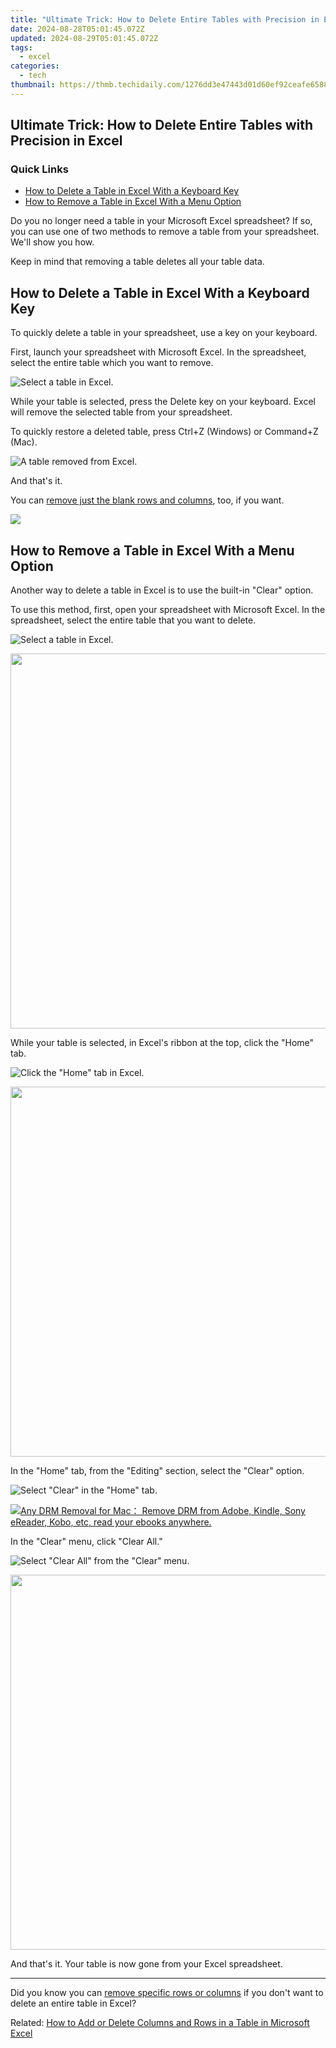 ```yaml
---
title: "Ultimate Trick: How to Delete Entire Tables with Precision in Excel"
date: 2024-08-28T05:01:45.072Z
updated: 2024-08-29T05:01:45.072Z
tags:
  - excel
categories:
  - tech
thumbnail: https://thmb.techidaily.com/1276dd3e47443d01d60ef92ceafe65883b1431cf0aceea8f20ef4307f66fd914.jpg
---
```


## Ultimate Trick: How to Delete Entire Tables with Precision in Excel

### Quick Links

* [How to Delete a Table in Excel With a Keyboard Key](https://visual-screen-recording.techidaily.com/new-the-ultimate-playlist-best-sandbox-game-choices/)
* [How to Remove a Table in Excel With a Menu Option](https://vp-tips.techidaily.com/new-in-2024-revolutionizing-travel-a-dive-into-vr-tour-possibilities/)

 Do you no longer need a table in your Microsoft Excel spreadsheet? If so, you can use one of two methods to remove a table from your spreadsheet. We'll show you how.

 Keep in mind that removing a table deletes all your table data.

##  How to Delete a Table in Excel With a Keyboard Key

 To quickly delete a table in your spreadsheet, use a key on your keyboard.

 First, launch your spreadsheet with Microsoft Excel. In the spreadsheet, select the entire table which you want to remove.

![Select a table in Excel.](https://static1.howtogeekimages.com/wordpress/wp-content/uploads/2021/10/1-select-table.png) 

 While your table is selected, press the Delete key on your keyboard. Excel will remove the selected table from your spreadsheet.

 To quickly restore a deleted table, press Ctrl+Z (Windows) or Command+Z (Mac).

![A table removed from Excel.](https://static1.howtogeekimages.com/wordpress/wp-content/uploads/2021/10/2-table-removed-excel.png) 

 And that's it.

 You can [remove just the blank rows and columns](https://desktop-recording.techidaily.com/2024-approved-vdg-screen-snatcher-synopsis-full-breakdown/), too, if you want.

<!-- affiliate ads begin -->
<a href="https://store.nero.com/order/checkout.php?PRODS=42296855&QTY=1&AFFILIATE=108875&CART=1"><img src="http://cdnwww.nero.com/nero-com-wAssets/img/banners/2023/recode/Nero_Recode_Screen_2.png" border="0"></a>
<!-- affiliate ads end -->
##  How to Remove a Table in Excel With a Menu Option

 Another way to delete a table in Excel is to use the built-in "Clear" option.

 To use this method, first, open your spreadsheet with Microsoft Excel. In the spreadsheet, select the entire table that you want to delete.

![Select a table in Excel.](https://static1.howtogeekimages.com/wordpress/wp-content/uploads/2021/10/1-select-table.png) 

<!-- affiliate ads begin -->
<a href="https://appsumo.8odi.net/c/5597632/2087394/7443" target="_top" id="2087394"><img src="//a.impactradius-go.com/display-ad/7443-2087394" border="0" alt="" width="1200" height="600"/></a><img height="0" width="0" src="https://appsumo.8odi.net/i/5597632/2087394/7443" style="position:absolute;visibility:hidden;" border="0" />
<!-- affiliate ads end -->
 While your table is selected, in Excel's ribbon at the top, click the "Home" tab.

![Click the "Home" tab in Excel.](https://static1.howtogeekimages.com/wordpress/wp-content/uploads/2021/10/3-excel-home-tab.png) 

<!-- affiliate ads begin -->
<a href="https://mushroom-supplies.sjv.io/c/5597632/1692242/18134" target="_top" id="1692242"><img src="//a.impactradius-go.com/display-ad/18134-1692242" border="0" alt="" width="834" height="592"/></a><img height="0" width="0" src="https://imp.pxf.io/i/5597632/1692242/18134" style="position:absolute;visibility:hidden;" border="0" />
<!-- affiliate ads end -->
 In the "Home" tab, from the "Editing" section, select the "Clear" option.

![Select "Clear" in the "Home" tab.](https://static1.howtogeekimages.com/wordpress/wp-content/uploads/2021/10/4-excel-clear-option.png) 

<!-- affiliate ads begin -->
<a href="https://secure.2checkout.com/order/checkout.php?PRODS=4600114&QTY=1&AFFILIATE=108875&CART=1"><img src="https://www.epubor.com/images/drm-removal-feature2.png" border="0">Any DRM Removal for Mac： Remove DRM from Adobe, Kindle, Sony eReader, Kobo, etc, read your ebooks anywhere.</a>
<!-- affiliate ads end -->
 In the "Clear" menu, click "Clear All."

![Select "Clear All" from the "Clear" menu.](https://static1.howtogeekimages.com/wordpress/wp-content/uploads/2021/10/5-delete-table-excel.png) 

<!-- affiliate ads begin -->
<a href="https://appsumo.8odi.net/c/5597632/2075471/7443" target="_top" id="2075471"><img src="//a.impactradius-go.com/display-ad/7443-2075471" border="0" alt="" width="1200" height="600"/></a><img height="0" width="0" src="https://appsumo.8odi.net/i/5597632/2075471/7443" style="position:absolute;visibility:hidden;" border="0" />
<!-- affiliate ads end -->
 And that's it. Your table is now gone from your Excel spreadsheet.

---

 Did you know you can [remove specific rows or columns](https://fox-glue.techidaily.com/2024-approved-the-ultimate-guide-to-top-online-tools-for-perfecting-your-video-subtitles/) if you don't want to delete an entire table in Excel?

Related: [How to Add or Delete Columns and Rows in a Table in Microsoft Excel](https://fox-glue.techidaily.com/2024-approved-the-ultimate-guide-to-top-online-tools-for-perfecting-your-video-subtitles/)

<ins class="adsbygoogle"
     style="display:block"
     data-ad-format="autorelaxed"
     data-ad-client="ca-pub-7571918770474297"
     data-ad-slot="1223367746"></ins>



<ins class="adsbygoogle"
     style="display:block"
     data-ad-client="ca-pub-7571918770474297"
     data-ad-slot="8358498916"
     data-ad-format="auto"
     data-full-width-responsive="true"></ins>


